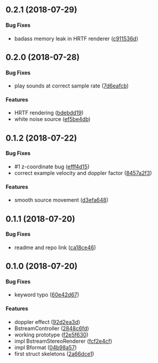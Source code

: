 <a name="0.2.1"></a>
## 0.2.1 (2018-07-29)


#### Bug Fixes

*   badass memory leak in HRTF renderer ([c911536d](https://github.com/mbillingr/ambisonic/commit/c911536da50f150ef2d773388cc632faa809c195))



<a name="0.2.0"></a>
## 0.2.0 (2018-07-28)


#### Bug Fixes

*   play sounds at correct sample rate ([7d6eafcb](https://github.com/mbillingr/ambisonic/commit/7d6eafcb68f08b904f6ad682bf1418ddcb2dddfe))

#### Features

*   HRTF rendering ([bdebdd19](https://github.com/mbillingr/ambisonic/commit/bdebdd198d651589bac21472a68952b099207234))
*   white noise source ([ef5be4db](https://github.com/mbillingr/ambisonic/commit/ef5be4dbadd5ad59eaea33c916978298b3388f66))



<a name="0.1.2"></a>
## 0.1.2 (2018-07-22)


#### Bug Fixes

*   #1 z-coordinate bug ([efff4d15](https://github.com/mbillingr/ambisonic/commit/efff4d15d1271c0c9e347cdc93fdbfeaf7ac199d))
*   correct example velocity and doppler factor ([8457a2f3](https://github.com/mbillingr/ambisonic/commit/8457a2f320a7ed560493ca02f9809666a64fbe13))

#### Features

*   smooth source movement ([d3efa648](https://github.com/mbillingr/ambisonic/commit/d3efa648c35532072338dbea868e305d19533855))



<a name="0.1.1"></a>
## 0.1.1 (2018-07-20)


#### Bug Fixes

*   readme and repo link ([ca18ce46](https://github.com/mbillingr/ambisonic/commit/ca18ce46297385c863c7efd7486ef8284e88d41d))



<a name="0.1.0"></a>
## 0.1.0 (2018-07-20)


#### Bug Fixes

*   keyword typo ([60e42d67](https://github.com/mbillingr/ambisonic/commit/60e42d677dd4d80515973d3627e6c75bf5b5c34a))

#### Features

*   doppler effect ([92d2ea3d](https://github.com/mbillingr/ambisonic/commit/92d2ea3da3d4e1a194d016f80e2d971d7d056ab7))
*   BstreamController ([2848c6fd](https://github.com/mbillingr/ambisonic/commit/2848c6fd535fca7d2c44adbfc839d824c8e2dcce))
*   working prototype ([f2e5f630](https://github.com/mbillingr/ambisonic/commit/f2e5f63058ce88efc3b21a47ebd082536bff2ecf))
*   impl BstreamStereoRenderer ([fcf2e4cf](https://github.com/mbillingr/ambisonic/commit/fcf2e4cf763bedc947eb9cd541d16f3556a9ed1c))
*   impl Bformat ([04b98a57](https://github.com/mbillingr/ambisonic/commit/04b98a576309e06a7ef39a6acafab9de575aaa76))
*   first struct skeletons ([2a66dce1](https://github.com/mbillingr/ambisonic/commit/2a66dce153cb9a41c7a8afd93e266e0add1c4750))



